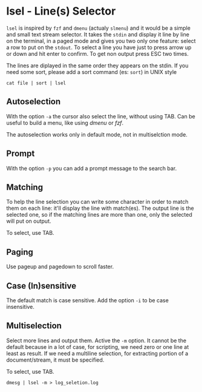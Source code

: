 # lsel - Line(s) Selector
`lsel` is inspired by `fzf` and `dmenu` (actualy `slmenu`) and it would be 
a simple and small text stream selector.
It takes the `stdin` and display it line by line on the terminal, in a paged
mode and gives you two only one feature: select a row to put on the `stdout`.
To select a line you have just to press arrow up or down and hit enter to
confirm. To get non output press ESC two times.

The lines are diplayed in the same order they appears on the stdin. If you need
some sort, please add a sort command (es: `sort`) in UNIX style

```
cat file | sort | lsel
```

## Autoselection
With the option `-a` the cursor also select the line, without using TAB.
Can be useful to build a menu, like using *dmenu* or *fzf*.

The autoselection works only in default mode, not in multiselction mode.

## Prompt
With the option `-p` you can add a prompt message to the search bar.


## Matching
To help the line selection you can write some character in order to match them
on each line: it'll display the line with match(es). The output line is the
selected one, so if the matching lines are more than one, only the selected
will put on output.

To select, use TAB.

## Paging
Use pageup and pagedown to scroll faster.

## Case (In)sensitive
The default match is case sensitive. Add the option `-i` to be case
insensitive.

## Multiselection
Select more lines and output them. Active the `-m` option.
It cannot be the default because in a lot of case, for scripting, we need zero
or one line at least as result. If we need a multiline selection, for
extracting portion of a document/stream, it must be specified.

To select, use TAB.

```
dmesg | lsel -m > log_seletion.log
```

